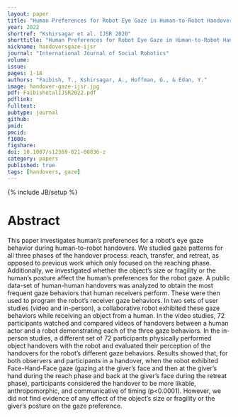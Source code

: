 ```yaml
---
layout: paper
title: "Human Preferences for Robot Eye Gaze in Human-to-Robot Handovers"
year: 2022
shortref: "Kshirsagar et al. IJSR 2020"
shorttitle: "Human Preferences for Robot Eye Gaze in Human-to-Robot Handovers"
nickname: handoversgaze-ijsr
journal: "International Journal of Social Robotics"
volume:
issue:
pages: 1-18
authors: "Faibish, T., Kshirsagar, A., Hoffman, G., & Edan, Y."
image: handover-gaze-ijsr.jpg
pdf: FaibishetalIJSR2022.pdf
pdflink:
fulltext:  
pubtype: journal
github:
pmid:  
pmcid:
f1000:
figshare:
doi: 10.1007/s12369-021-00836-z
category: papers
published: true
tags: [handovers, gaze]
---
```

{% include JB/setup %}

# Abstract

This paper investigates human’s preferences for a robot’s eye gaze behavior during human-to-robot handovers. We studied gaze patterns for all three phases of the handover process: reach, transfer, and retreat, as opposed to previous work which only focused on the reaching phase. Additionally, we investigated whether the object’s size or fragility or the human’s posture affect the human’s preferences for the robot gaze. A public data-set of human-human handovers was analyzed to obtain the most frequent gaze behaviors that human receivers perform. These were then used to program the robot’s receiver gaze behaviors. In two sets of user studies (video and in-person), a collaborative robot exhibited these gaze behaviors while receiving an object from a human. In the video studies, 72 participants watched and compared videos of handovers between a human actor and a robot demonstrating each of the three gaze behaviors. In the in-person studies, a different set of 72 participants physically performed object handovers with the robot and evaluated their perception of the handovers for the robot’s different gaze behaviors. Results showed that, for both observers and participants in a handover, when the robot exhibited Face-Hand-Face gaze (gazing at the giver’s face and then at the giver’s hand during the reach phase and back at the giver’s face during the retreat phase), participants considered the handover to be more likable, anthropomorphic, and communicative of timing (p<0.0001). However, we did not find evidence of any effect of the object’s size or fragility or the giver’s posture on the gaze preference.
